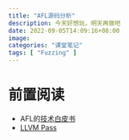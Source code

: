 ```yaml
---
title: "AFL源码分析"
description: 今天好想玩，明天再做吧
date: 2022-09-05T14:09:16+08:00
image: 
categories: "课堂笔记"
tags: [ "Fuzzing" ]
---
```




# 前置阅读

- AFL的[技术白皮书](http://lcamtuf.coredump.cx/afl/technical_details.txt)
- [LLVM Pass](https://llvm.org/docs/WritingAnLLVMPass.html)